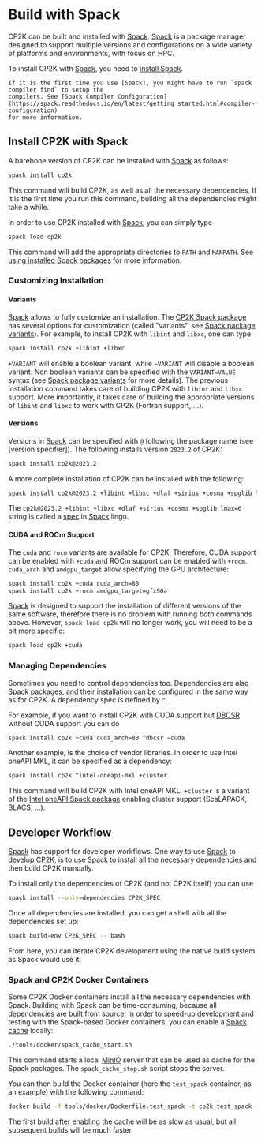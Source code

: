 # Build with Spack

CP2K can be built and installed with [Spack]. [Spack] is a package manager designed to support
multiple versions and configurations on a wide variety of platforms and environments, with focus on
HPC.

To install CP2K with [Spack], you need to [install Spack].

```{note}
If it is the first time you use [Spack], you might have to run `spack compiler find` to setup the
compilers. See [Spack Compiler Configuration](https://spack.readthedocs.io/en/latest/getting_started.html#compiler-configuration)
for more information.
```

## Install CP2K with Spack

A barebone version of CP2K can be installed with [Spack] as follows:

```bash
spack install cp2k
```

This command will build CP2K, as well as all the necessary dependencies. If it is the first time you
run this command, building all the dependencies might take a while.

In order to use CP2K installed with [Spack], you can simply type

```bash
spack load cp2k
```

This command will add the appropriate directories to `PATH` and `MANPATH`. See
[using installed Spack packages] for more information.

### Customizing Installation

#### Variants

[Spack] allows to fully customize an installation. The [CP2K Spack package] has several options for
customization (called "variants", see [Spack package variants]). For example, to install CP2K with
`libint` and `libxc`, one can type

```bash
spack install cp2k +libint +libxc
```

`+VARIANT` will enable a boolean variant, while `~VARIANT` will disable a boolean variant. Non
boolean variants can be specified with the `VARIANT=VALUE` syntax (see [Spack package variants] for
more details). The previous installation command takes care of building CP2K with `libint` and
`libxc` support. More importantly, it takes care of building the appropriate versions of `libint`
and `libxc` to work with CP2K (Fortran support, ...).

#### Versions

Versions in [Spack] can be specified with `@` following the package name (see \[version
specifier\]). The following installs version `2023.2` of CP2K:

```bash
spack install cp2k@2023.2
```

A more complete installation of CP2K can be installed with the following:

```bash
spack install cp2k@2023.2 +libint +libxc +dlaf +sirius +cosma +spglib lmax=6 
```

The `cp2k@2023.2 +libint +libxc +dlaf +sirius +cosma +spglib lmax=6` string is called a [spec] in
[Spack] lingo.

#### CUDA and ROCm Support

The `cuda` and `rocm` variants are available for CP2K. Therefore, CUDA support can be enabled with
`+cuda` and ROCm support can be enabled with `+rocm`. `cuda_arch` and `amdgpu_target` allow
specifying the GPU architecture:

```bash
spack install cp2k +cuda cuda_arch=80
spack install cp2k +rocm amdgpu_target=gfx90a
```

[Spack] is designed to support the installation of different versions of the same software,
therefore there is no problem with running _both_ commands above. However, `spack load cp2k` will no
longer work, you will need to be a bit more specific:

```bash
spack load cp2k +cuda
```

### Managing Dependencies

Sometimes you need to control dependencies too. Dependencies are also [Spack] packages, and their
installation can be configured in the same way as for CP2K. A dependency spec is defined by `^`.

For example, if you want to install CP2K with CUDA support but [DBCSR] without CUDA support you can
do

```bash
spack install cp2k +cuda cuda_arch=80 ^dbcsr ~cuda
```

Another example, is the choice of vendor libraries. In order to use Intel oneAPI MKL, it can be
specified as a dependency:

```bash
spack install cp2k ^intel-oneapi-mkl +cluster
```

This command will build CP2K with Intel oneAPI MKL. `+cluster` is a variant of the
[Intel oneAPI Spack package] enabling cluster support (ScaLAPACK, BLACS, ...).

## Developer Workflow

[Spack] has support for developer workflows. One way to use [Spack] to develop CP2K, is to use
[Spack] to install all the necessary dependencies and then build CP2K manually.

To install only the dependencies of CP2K (and not CP2K itself) you can use

```bash
spack install --only=dependencies CP2K_SPEC
```

Once all dependencies are installed, you can get a shell with all the dependencies set up:

```bash
spack build-env CP2K_SPEC -- bash
```

From here, you can iterate CP2K development using the native build system as Spack would use it.

### Spack and CP2K Docker Containers

Some CP2K Docker containers install all the necessary dependencies with Spack.
Building with Spack can be time-consuming, because all dependencies are built from source.
In order to speed-up development and testing with the Spack-based Docker containers,
you can enable a [Spack cache] locally:

```bash
./tools/docker/spack_cache_start.sh
```

This command starts a local [MinIO] server that can be used as cache for the Spack packages.
The `spack_cache_stop.sh` script stops the server.

You can then build the Docker container (here the `test_spack` container, as an example)
with the following command:

```bash
docker build -f tools/docker/Dockerfile.test_spack -t cp2k_test_spack --shm-size=1Gb --network=host . 
```

The first build after enabling the cache will be as slow as usual, but all subsequent builds will be much faster.

[cp2k spack package]: https://packages.spack.io/package.html?name=cp2k
[dbcsr]: https://cp2k.github.io/dbcsr/develop/
[install spack]: https://spack.readthedocs.io/en/latest/getting_started.html#installation
[intel oneapi spack package]: https://packages.spack.io/package.html?name=intel-oneapi-mkl
[spack]: https://spack.readthedocs.io/en/latest/
[spack package variants]: https://spack.readthedocs.io/en/latest/basic_usage.html#variants
[spec]: https://spack.readthedocs.io/en/latest/basic_usage.html#specs-dependencies
[using installed spack packages]: https://spack.readthedocs.io/en/latest/basic_usage.html#using-installed-packages
[minio]: https://min.io/
[spack cache]: https://spack-tutorial.readthedocs.io/en/latest/tutorial_binary_cache.html
